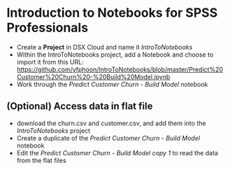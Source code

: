 # Introduction to Notebooks for SPSS Professionals
- Create a **Project** in DSX Cloud and name it *IntroToNotebooks*
- Within the IntroToNotebooks project, add a Notebook and choose to import it from this URL: 
  https://github.com/yfphoon/IntroToNotebooks/blob/master/Predict%20Customer%20Churn%20-%20Build%20Model.ipynb
- Work through the *Predict Customer Churn - Build Model* notebook

## (Optional) Access data in flat file
- download the churn.csv and customer.csv, and add them into the *IntroToNotebooks* project
- Create a duplicate of the *Predict Customer Churn - Build Model* notebook
- Edit the *Predict Customer Churn - Build Model copy 1* to read the data from the flat files
